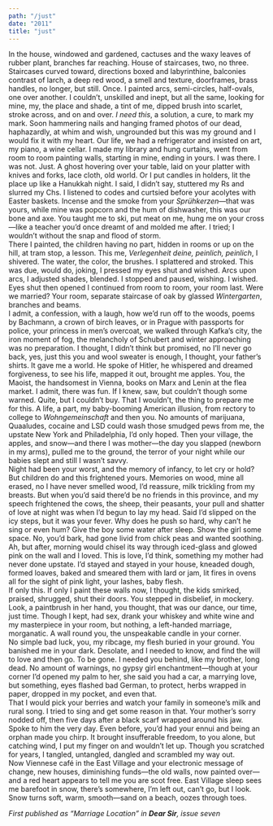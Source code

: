```yaml
---
path: "/just"
date: "2011"
title: "just"
---
```


In the house, windowed and gardened, cactuses and the waxy leaves of rubber plant, branches far reaching. House of staircases, two, no three. Staircases curved toward, directions boxed and labyrinthine, balconies contrast of larch, a deep red wood, a smell and texture, doorframes, brass handles, no longer, but still. Once. I painted arcs, semi-circles, half-ovals, one over another. I couldn’t, unskilled and inept, but all the same, looking for mine, my, the place and shade, a tint of me, dipped brush into scarlet, stroke across, and on and over. *I need this*, a solution, a cure, to mark my mark. Soon hammering nails and hanging framed photos of our dead, haphazardly, at whim and wish, ungrounded but this was my ground and I would fix it with my heart. Our life, we had a refrigerator and insisted on art, my piano, a wine cellar. I made my library and hung curtains, went from room to room painting walls, starting in mine, ending in yours. I was there. I was not. Just. A ghost hovering over your table, laid on your platter with knives and forks, lace cloth, old world. Or I put candles in holders, lit the place up like a Hanukkah night. I said, I didn’t say, stuttered my Rs and slurred my Chs. I listened to codes and curtsied before your acolytes with Easter baskets. Incense and the smoke from your *Sprühkerzen*—that was yours, while mine was popcorn and the hum of dishwasher, this was our bone and axe. You taught me to ski, put meat on me, hung me on your cross—like a teacher you’d once dreamt of and molded me after. I tried; I wouldn’t without the snap and flood of storm.    
There I painted, the children having no part, hidden in rooms or up on the hill, at tram stop, a lesson. This me, *Verlegenheit deine, peinlich, peinlich*, I shivered. The water, the color, the brushes. I splattered and stroked. This was due, would do, joking, I pressed my eyes shut and wished. Arcs upon arcs, I adjusted shades, blended. I stopped and paused, wishing. I wished. Eyes shut then opened I continued from room to room, your room last. Were we married? Your room, separate staircase of oak by glassed *Wintergarten*, branches and beams.   
I admit, a confession, with a laugh, how we’d run off to the woods, poems by Bachmann, a crown of birch leaves, or in Prague with passports for police, your princess in men’s overcoat, we walked through Kafka’s city, the iron moment of fog, the melancholy of Schubert and winter approaching was no preparation. I thought, I didn’t think but promised, no I’ll never go back, yes, just this you and wool sweater is enough, I thought, your father’s shirts. It gave me a world. He spoke of Hitler, he whispered and dreamed forgiveness, to see his life, mapped it out, brought me apples. You, the Maoist, the handsomest in Vienna, books on Marx and Lenin at the flea market. I admit, there was fun. If I knew, saw, but couldn’t though some warned. Quite, but I couldn’t buy. That I wouldn’t, the thing to prepare me for this. A life, a part, my baby-booming American illusion, from rectory to college to *Wohngemeinschaft* and then you. No amounts of marijuana, Quaaludes, cocaine and LSD could wash those smudged pews from me, the upstate New York and Philadelphia, I’d only hoped. Then your village, the apples, and snow—and there I was mother—the day you slapped (newborn in my arms), pulled me to the ground, the terror of your night while our babies slept and still I wasn’t savvy.   
Night had been your worst, and the memory of infancy, to let cry or hold? But children do and this frightened yours. Memories on wood, mine all erased, no I have never smelled wood, I’d reassure, milk trickling from my breasts. But when you’d said there’d be no friends in this province, and my speech frightened the cows, the sheep, their peasants, your pull and shatter of love at night was when I’d begun to lay my head. Said I’d slipped on the icy steps, but it was your fever. Why does he push so hard, why can’t he sing or even hum? Give the boy some water after sleep. Show the girl some space. No, you’d bark, had gone livid from chick peas and wanted soothing. Ah, but after, morning would chisel its way through iced-glass and glowed pink on the wall and I loved. This is love, I’d think, something my mother had never done upstate. I’d stayed and stayed in your house, kneaded dough, formed loaves, baked and smeared them with lard or jam, lit fires in ovens all for the sight of pink light, your lashes, baby flesh.  
If only this. If only I paint these walls now, I thought, the kids smirked, praised, shrugged, shut their doors. You stepped in disbelief, in mockery. Look, a paintbrush in her hand, you thought, that was our dance, our time, just time. Though I kept, had sex, drank your whiskey and white wine and my masterpiece in your room, but nothing, a left-handed marriage, morganatic. A wall round you, the unspeakable candle in your corner.   
No simple bad luck, you, my ribcage, my flesh buried in your ground. You banished me in your dark. Desolate, and I needed to know, and find the will to love and then go. To be gone. I needed you behind, like my brother, long dead. No amount of warnings, no gypsy girl enchantment—though at your corner I’d opened my palm to her, she said you had a car, a marrying love, but something, eyes flashed bad German, to protect, herbs wrapped in paper, dropped in my pocket, and even that.   
That I would pick your berries and watch your family in someone’s milk and rural song. I tried to sing and get some reason in that. Your mother’s sorry nodded off, then five days after a black scarf wrapped around his jaw. Spoke to him the very day. Even before, you’d had your ennui and being an orphan made you chirp. It brought insufferable freedom, to you alone, but catching wind, I put my finger on and wouldn’t let up.  Though you scratched for years, I tangled, untangled, dangled and scrambled my way out.     
Now Viennese café in the East Village and your electronic message of change, new houses, diminishing funds—the old walls, now painted over—and a red heart appears to tell me you are scot free. East Village sleep sees me barefoot in snow, there’s somewhere, I’m left out, can’t go, but I look. Snow turns soft, warm, smooth—sand on a beach, oozes through toes. 

 _First published as “Marriage Location” in **Dear Sir**, issue seven_

